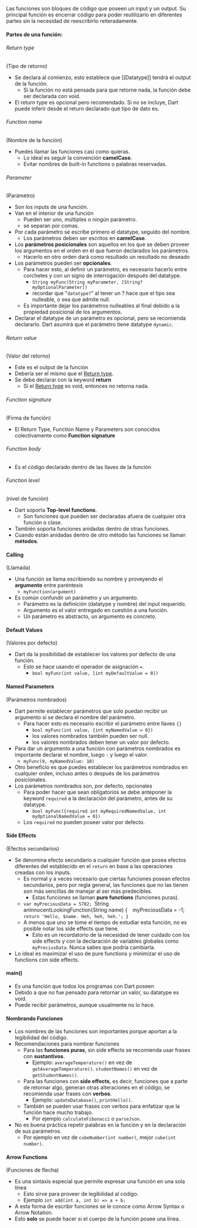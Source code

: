Las funciones son bloques de código que poseen un input y un output. Su principal función es encerrar código para poder reutilizarlo en diferentes partes sin la necesidad de reescribirlo reiteradamente.

#### Partes de una función:
###### Return type
(Tipo de retorno)
- Se declara al comienzo, esto establece que [[Datatype]] tendrá el output de la función.
	- Si la función no está pensada para que retorne nada, la función debe ser declarada con void.
- El return type es opcional pero recomendado. Si no se incluye, Dart puede inferir desde el return declarado qué tipo de dato es. 
###### Function name 
(Nombre de la función)
- Puedes llamar las funciones casi como quieras.
	- Lo ideal es seguir la convención **camelCase**.
	- Evitar nombres de built-in functions o palabras reservadas. 
###### Parameter
(Parámetro)
- Son los inputs de una función. 
- Van en el interior de una función
	- Pueden ser uno, múltiples o ningún parámetro. 
	- se separan por comas. 
- Por cada parámetro se escribe primero el datatype, seguido del nombre.
	- Los parámetros deben ser escritos en **camelCase**.
- Los **parámetros posicionales** son aquellos en los que se deben proveer los argumentos en el orden en el que fueron declarados los parámetros.
	- Hacerlo en otro orden dará como resultado un resultado no deseado
- Los parámetros pueden ser **opcionales**.
	- Para hacer esto, al definir un parámetro, es necesario hacerlo entre corchetes y con un signo de interrogación después del datatype.
		- ``String myFunc(String myParameter, [String? myOptionalParameter])``
		- recordar que "``datatype?``" al tener un ? hace que el tipo sea nulleable, o sea que admite null. 
	- Es importante dejar los parámetros nulleables al final debido a la propiedad posicional de los argumentos. 
- Declarar el datatype de un parámetro es opcional, pero se recomienda declararlo. Dart asumirá que el parámetro tiene datatype ``dynamic``.
###### Return value
(Valor del retorno)
- Este es el output de la función
- Debería ser el mismo que el [Return type](#Return%20Type).
- Se debe declarar con la keyword **return**
	- Si el [Return type](#Return%20Type) es void, entonces no retorna nada.
###### Function signature
(Firma de función)
- El Return Type, Function Name y Parameters son conocidos colectivamente como **Function signature**
###### Function body
- Es el código declarado dentro de las llaves de la función
###### Function level
(nivel de función)
- Dart soporta **Top-level functions**.
	- Son funciones que pueden ser declaradas afuera de cualquier otra función o clase.
- También soporta funciones anidadas dentro de otras funciones.
- Cuando están anidadas dentro de otro método las funciones se llaman **métodos**.
#### Calling
(Llamada)
- Una función se llama escribiendo su nombre y proveyendo el **argumento** entre paréntesis
	- `myFunction(argument)`
- Es común confundir un parámetro y un argumento.
	- Parámetro es la definición (datatype y nombre) del input requerido.
	- Argumento es el valor entregado en cuestión a una función. 
	- Un parámetro es abstracto, un argumento es concreto.

#### Default Values
(Valores por defecto)
- Dart da la posibilidad de establecer los valores por defecto de una función.
	- Esto se hace usando el operador de asignación `=`.
		- `bool myFunc(int value, [int myDefaultValue = 0])`
#### Named Parameters
(Parámetros nombrados)
- Dart permite establecer parámetros que solo puedan recibir un argumento si se declara el nombre del parámetro.
	- Para hacer esto es necesario escribir el parámetro entre llaves ``{}``
		- `bool myFunc(int value, {int myNamedValue = 0})`
		- los valores nombrados también pueden ser null.
		- los valores nombrados deben tener un valor por defecto.
- Para dar un argumento a una función con parámetros nombrados es importante declarar el nombre, luego `:` y luego el valor.
	- ``myFunc(9, myNamedValue: 10)``
- Otro beneficio es que puedes establecer los parámetros nombrados en cualquier orden, incluso antes o después de los parámetros posicionales.
- Los parámetros nombrados son, por defecto, opcionales
	- Para poder hacer que sean obligatorios se debe anteponer la keyword `required` a la declaración del parámetro, antes de su datatype.
		- `bool myFunc({required int myRequiredNamedValue, int myOptionalNamedValue = 0})`
	- Los ``required`` no pueden poseer valor por defecto.

#### Side Effects
(Efectos secundarios)
- Se denomina efecto secundario a cualquier función que posea efectos diferentes del establecido en el ``return`` en base a las operaciones creadas con los inputs.
	- Es normal y a veces necesario que ciertas funciones posean efectos secundarios, pero por regla general, las funciones que no las tienen son más sencillas de manejar al ser más predecibles.
		- Estas funciones se llaman **pure functions** (funciones puras).
	- `` var myPreciousData = 5782; 
	``String anInnocentLookingFunction(String name) {`` 
	``myPreciousData = -1; 
	``return 'Hello, $name. Heh, heh, heh.'; }``
	- A menos que uno se tome el tiempo de estudiar esta función, no es posible notar los side effects que tiene.
		- Esto es un recordatorio de la necesidad de tener cuidado con los side effects y con la declaración de variables globales como `myPreciusData`. Nunca sabes que podría cambiarla.
- Lo ideal es maximizar el uso de pure functions y minimizar el uso de functions con side effects.
#### main()
- Es una función que todos los programas con Dart poseen
- Debido a que no fue pensado para retornar un valor, su datatype es void.
- Puede recibir parámetros, aunque usualmente no lo hace.

#### Nombrando Funciones
- Los nombres de las funciones son importantes porque aportan a la legibilidad del código.
- Recomendaciones para nombrar funciones
	- Para las **funciones puras**, sin side effects se recomienda usar frases con **sustantivos**.
		- Ejemplo: ``averageTemperature()`` en vez de `getAverageTemperature()`. `studentNames()` en vez de `getStudentNames()`.
	- Para las funciones con **side effects**, es decir, funciones que a parte de retornar algo, generan otras alteraciones en el código, se recomienda usar frases con **verbos**.
		- Ejemplo: `updateDatabase()`, `printHello()`.
	- También se pueden usar frases con verbos para enfatizar que la función hace mucho trabajo.
		- Por ejemplo `calculateFibonacci` o `parseJson`.
- No es buena práctica repetir palabras en la función y en la declaración de sus parámetros.
	- Por ejemplo en vez de `cubeNumber(int number)`, mejor `cube(int number)`.

#### Arrow Functions
(Funciones de flecha)
- Es una sintaxis especial que permite expresar una función en una sola línea
	- Esto sirve para proveer de legibilidad al código.
	- Ejemplo `int add(int a, int b) => a + b;`
- A esta forma de escribir funciones se le conoce como Arrow Syntax o Arrow Notation.
- Esto **solo** se puede hacer si el cuerpo de la función posee una línea.
